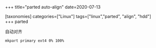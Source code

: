 +++
title="parted auto-align"
date=2020-07-13

[taxonomies]
categories=["Linux"]
tags=["linux","parted", "align", "hdd"]
+++
parted

自动对齐
```shell
mkpart primary ext4 0% 100%
```